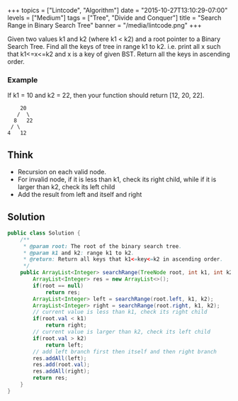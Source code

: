 +++
topics = ["Lintcode", "Algorithm"]
date = "2015-10-27T13:10:29-07:00"
levels = ["Medium"]
tags = ["Tree", "Divide and Conquer"]
title = "Search Range in Binary Search Tree"
banner = "/media/lintcode.png"
+++

Given two values k1 and k2 (where k1 < k2) and a root pointer to a Binary Search Tree. Find all the keys of tree in range k1 to k2. i.e. print all x such that k1<=x<=k2 and x is a key of given BST. Return all the keys in ascending order.
<!--more-->

### Example
If k1 = 10 and k2 = 22, then your function should return [12, 20, 22].
```
    20
   /  \
  8   22
 / \
4   12
```

## Think
- Recursion on each valid node.
- For invalid node, if it is less than k1, check its right child, while if it is larger than k2, check its left child
- Add the result from left and itself and right

## Solution
```java
public class Solution {
    /**
     * @param root: The root of the binary search tree.
     * @param k1 and k2: range k1 to k2.
     * @return: Return all keys that k1<=key<=k2 in ascending order.
     */
    public ArrayList<Integer> searchRange(TreeNode root, int k1, int k2) {
        ArrayList<Integer> res = new ArrayList<>();
        if(root == null)
            return res;
        ArrayList<Integer> left = searchRange(root.left, k1, k2);
        ArrayList<Integer> right = searchRange(root.right, k1, k2);
        // current value is less than k1, check its right child
        if(root.val < k1)
            return right;
        // current value is larger than k2, check its left child
        if(root.val > k2)
            return left;
        // add left branch first then itself and then right branch
        res.addAll(left);
        res.add(root.val);
        res.addAll(right);
        return res;
    }
}
```